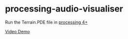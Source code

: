 # processing-audio-visualiser

Run the Terrain.PDE file in [processing 4+](https://processing.org/download)

[Video Demo](https://youtu.be/XVZvFfi0t-8)
